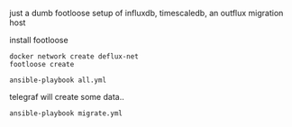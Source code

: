 just a dumb footloose setup of influxdb, timescaledb, an outflux migration host

install footloose

    docker network create deflux-net
    footloose create

    ansible-playbook all.yml

telegraf will create some data..

    ansible-playbook migrate.yml


